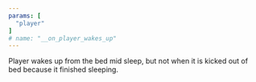 ```yaml
---
params: [
  "player"
]
# name: "__on_player_wakes_up"
---
```

Player wakes up from the bed mid sleep, but not when it is kicked out of bed because it finished sleeping.
